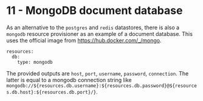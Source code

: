 # 11 - MongoDB document database

As an alternative to the `postgres` and `redis` datastores, there is also a `mongodb` resource provisioner as an example
of a document database. This uses the official image from https://hub.docker.com/_/mongo.

```
resources:
  db:
    type: mongodb
```

The provided outputs are `host`, `port`, `username`, `password`, `connection`. The latter is equal to a mongodb 
connection string like `mongodb://${resources.db.username}:${resources.db.password}@${resources.db.host}:${resources.db.port}/}`.
